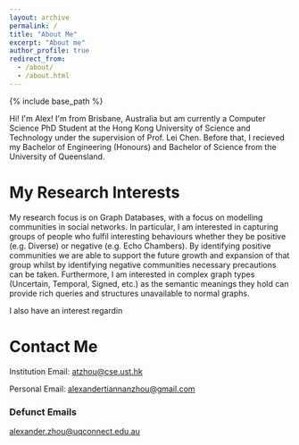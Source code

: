 ```yaml
---
layout: archive
permalink: /
title: "About Me"
excerpt: "About me"
author_profile: true
redirect_from: 
  - /about/
  - /about.html
---
```


{% include base_path %}

Hi! I'm Alex! I'm from Brisbane, Australia but am currently a Computer Science PhD Student at the Hong Kong University of Science and Technology under the supervision of Prof. Lei Chen. Before that, I recieved my Bachelor of Engineering (Honours) and Bachelor of Science from the University of Queensland.

My Research Interests
======
My research focus is on Graph Databases, with a focus on modelling communities in social networks. In particular, I am interested in capturing groups of people who fulfil interesting behaviours whether they be positive (e.g. Diverse) or negative (e.g. Echo Chambers). By identifying positive communities we are able to support the future growth and expansion of that group whilst by identifying negative communities necessary precautions can be taken. Furthermore, I am interested in complex graph types (Uncertain, Temporal, Signed, etc.) as the semantic meanings they hold can provide rich queries and structures unavailable to normal graphs.

I also have an interest regardin

Contact Me
======
Institution Email: atzhou@cse.ust.hk

Personal Email: alexandertiannanzhou@gmail.com

### Defunct Emails
alexander.zhou@uqconnect.edu.au
